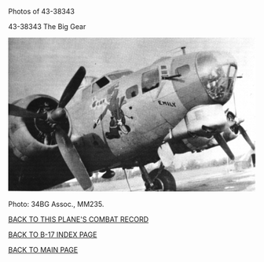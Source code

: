
Photos of 43-38343






 




43-38343 The Big Gear  
  

![](43-38343a.jpg)  

Photo: 34BG Assoc., MM235.  
  

[BACK TO THIS PLANE'S COMBAT RECORD](ValorToVictory/b17s/43-38343.md)  

[BACK TO B-17 INDEX PAGE](ValorToVictory/000b17s.md)  

[BACK TO MAIN PAGE](ValorToVictory/index.html)


